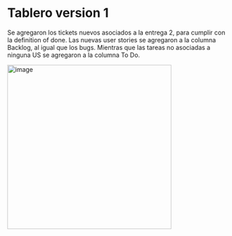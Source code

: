 # Tablero version 1

Se agregaron los tickets nuevos asociados a la entrega 2, para cumplir con la definition of done. 
Las nuevas user stories se agregaron a la columna Backlog, al igual que los bugs. Mientras que las tareas no asociadas a ninguna 
US se agregaron a la columna To Do.


<img width="373" alt="image" src="https://user-images.githubusercontent.com/56087826/169629004-1f5f62c7-c4a1-46ec-b9ec-3a513e31472f.png">
